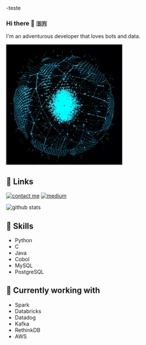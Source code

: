 
-teste
### Hi there 👋 :brazil:
I'm an adventurous developer that loves bots and data.

![](djif.gif)

  
## 🔗 Links


[![contact me](https://img.shields.io/badge/Tutanota-840010?style=for-the-badge&logo=Tutanota&logoColor=white)](mailto:minhadona@tuta.io?subject=GitHub)
[![medium](https://img.shields.io/badge/Medium-12100E?style=for-the-badge&logo=medium&logoColor=white)](https://minhadona.medium.com/) 
  
![github stats](https://github-readme-stats.vercel.app/api?username=minhadona&show_icons=true&theme=merko)



## :robot: Skills
+ Python
+ C
+ Java
+ Cobol
+ MySQL
+ PostgreSQL


## :mechanical_arm: Currently working with
+ Spark
+ Databricks
+ Datadog
+ Kafka
+ RethinkDB
+ AWS

